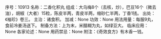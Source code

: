 序号：10913
名称：二香化积丸
组成：大乌梅8个（去核，炒），巴豆16个（微去油），胡椒（大者）15粒，陈皮半两，青皮半两，缩砂仁半两，丁香1钱。
出处：《袖珍》卷三。
主治：诸食积。
加减：None
功效：None
用法用量：每服9丸，食前冷姜汤送下。
制备方法：上为末，米醋糊为丸，如绿豆大。
临床应用：None
各家论述：None
用药禁忌：None
附注：《奇效良方》有木香一钱。
